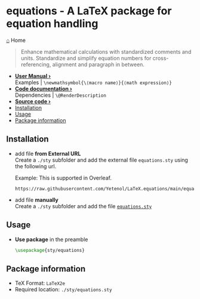 <h1> equations - A LaTeX package for equation handling </h1>

[⌂](README.md) Home

> Enhance mathematical calculations with standardized comments and units. Standardize and simplify equation numbers for cross-referencing, alignment and paragraph in between.

- **[User Manual ›](manual.md)**  
    Examples | `\newmathsymbol{\⟨macro name⟩}{⟨math expression⟩}`
- **[Code documentation ›](documentation.md)**  
    Dependencies | `\@RenderDescription`
- **[Source code ›](equations.sty)**
- [Installation](#installation)
- [Usage](#usage)
- [Package information](#package-information)

## Installation

- add file **from External URL**  
    Create a `./sty` subfolder and add the external file `equations.sty` using the following url.  
    
    Example: This is supported in Overleaf.
    ```
    https://raw.githubusercontent.com/Yetenol/LaTeX.equations/main/equations.sty
    ```

- add file **manually**  
    Create a `./sty` subfolder and add the file [`equations.sty`](https://raw.githubusercontent.com/Yetenol/LaTeX.equations/main/equations.sty)

## Usage

- **Use package** in the preamble
    ```latex
    \usepackage{sty/equations}
    ```

## Package information

- TeX Format:        `LaTeX2e`
- Required location: `./sty/equations.sty`